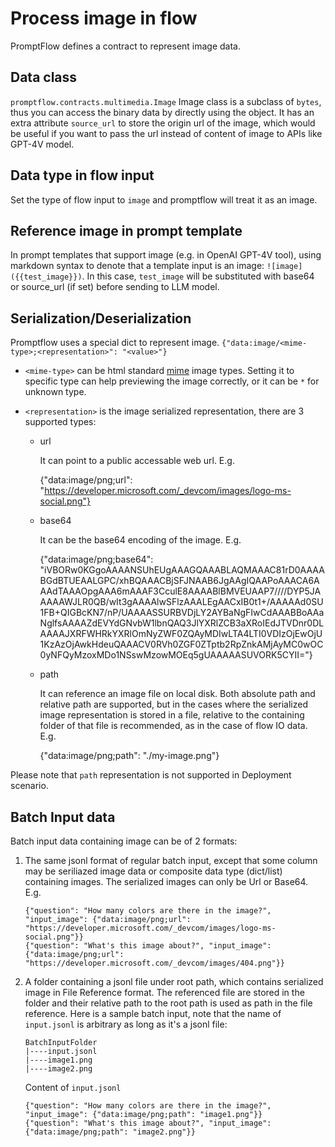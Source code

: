 # Process image in flow
PromptFlow defines a contract to represent image data.

## Data class
`promptflow.contracts.multimedia.Image`
Image class is a subclass of `bytes`, thus you can access the binary data by directly using the object. It has an extra attribute `source_url` to store the origin url of the image, which would be useful if you want to pass the url instead of content of image to APIs like GPT-4V model.

## Data type in flow input
Set the type of flow input to `image` and promptflow will treat it as an image.

## Reference image in prompt template
In prompt templates that support image (e.g. in OpenAI GPT-4V tool), using markdown syntax to denote that a template input is an image: `![image]({{test_image}})`. In this case, `test_image` will be substituted with base64 or source_url (if set) before sending to LLM model.

## Serialization/Deserialization
Promptflow uses a special dict to represent image.
`{"data:image/<mime-type>;<representation>": "<value>"}`

- `<mime-type>` can be html standard [mime](https://developer.mozilla.org/en-US/docs/Web/HTTP/Basics_of_HTTP/MIME_types/Common_types) image types. Setting it to specific type can help previewing the image correctly, or it can be `*` for unknown type.
- `<representation>` is the image serialized representation, there are 3 supported types:

    - url

        It can point to a public accessable web url. E.g.

        {"data:image/png;url": "https://developer.microsoft.com/_devcom/images/logo-ms-social.png"}
    - base64

        It can be the base64 encoding of the image. E.g.

        {"data:image/png;base64": "iVBORw0KGgoAAAANSUhEUgAAAGQAAABLAQMAAAC81rD0AAAABGdBTUEAALGPC/xhBQAAACBjSFJNAAB6JgAAgIQAAPoAAACA6AAAdTAAAOpgAAA6mAAAF3CculE8AAAABlBMVEUAAP7////DYP5JAAAAAWJLR0QB/wIt3gAAAAlwSFlzAAALEgAACxIB0t1+/AAAAAd0SU1FB+QIGBcKN7/nP/UAAAASSURBVDjLY2AYBaNgFIwCdAAABBoAAaNglfsAAAAZdEVYdGNvbW1lbnQAQ3JlYXRlZCB3aXRoIEdJTVDnr0DLAAAAJXRFWHRkYXRlOmNyZWF0ZQAyMDIwLTA4LTI0VDIzOjEwOjU1KzAzOjAwkHdeuQAAACV0RVh0ZGF0ZTptb2RpZnkAMjAyMC0wOC0yNFQyMzoxMDo1NSswMzowMOEq5gUAAAAASUVORK5CYII="}

    - path

        It can reference an image file on local disk. Both absolute path and relative path are supported, but in the cases where the serialized image representation is stored in a file, relative to the containing folder of that file is recommended, as in the case of flow IO data. E.g.

        {"data:image/png;path": "./my-image.png"}

Please note that `path` representation is not supported in Deployment scenario.

## Batch Input data
Batch input data containing image can be of 2 formats:
1. The same jsonl format of regular batch input, except that some column may be seriliazed image data or composite data type (dict/list) containing images. The serialized images can only be Url or Base64. E.g.
    ```jsonl
    {"question": "How many colors are there in the image?", "input_image": {"data:image/png;url": "https://developer.microsoft.com/_devcom/images/logo-ms-social.png"}}
    {"question": "What's this image about?", "input_image": {"data:image/png;url": "https://developer.microsoft.com/_devcom/images/404.png"}}
    ```
2. A folder containing a jsonl file under root path, which contains serialized image in File Reference format. The referenced file are stored in the folder and their relative path to the root path is used as path in the file reference. Here is a sample batch input, note that the name of `input.jsonl` is arbitrary as long as it's a jsonl file:
    ```
    BatchInputFolder
    |----input.jsonl
    |----image1.png
    |----image2.png
    ```
    Content of `input.jsonl`
    ```jsonl
    {"question": "How many colors are there in the image?", "input_image": {"data:image/png;path": "image1.png"}}
    {"question": "What's this image about?", "input_image": {"data:image/png;path": "image2.png"}}
    ```
